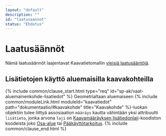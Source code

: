 ```yaml
---
layout: "default"
description: ""
id: "laatusaannot"
status: "Ehdotus"
---
```

# Laatusäännöt

Nämä laatusäännöt laajentavat Kaavatietomallin [yleisiä laatusääntöjä](https://tietomallit.ymparisto.fi/kaavatiedot/v1.1/looginenmalli/laatusaannot.html).

## Lisätietojen käyttö aluemaisilla kaavakohteilla
{% include common/clause_start.html type="req" id="sp-ak/vaat-aluemainenkohde-lisatiedot" %}
Geometrialtaan aluemaiseen {% include common/moduleLink.html moduleId="kaavatiedot" path="dokumentaatio/#kaavakohde" title="Kaavakohde" %}-luokan objektiin tulee liittyä assosiaation ```määräys``` kautta vähintään yksi attribuutti ```lisätieto```, jonka arvona ```laji``` on [Kaavamääräyksen lisätiedonlaji](http://uri.suomi.fi/codelist/rytj/RY_Kaavamaarayksen_Lisatieto)-koodiston koodeista joko [Osa-alue](http://uri.suomi.fi/codelist/rytj/RY_Kaavamaarayksen_Lisatieto/osaAlue) tai [Pääkäyttötarkoitus](http://uri.suomi.fi/codelist/rytj/RY_Kaavamaarayksen_Lisatieto/paakayttotarkoitus).
{% include common/clause_end.html %}